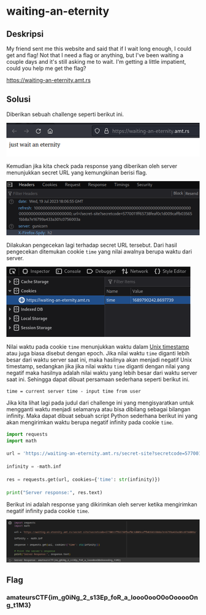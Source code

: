 # waiting-an-eternity

## Deskripsi
My friend sent me this website and said that if I wait long enough, I could get and flag! Not that I need a flag or anything, but I've been waiting a couple days and it's still asking me to wait. I'm getting a little impatient, could you help me get the flag?

https://waiting-an-eternity.amt.rs

## Solusi
Diberikan sebuah challenge seperti berikut ini.

![Website interface](./eternity_1.png)

Kemudian jika kita check pada response yang diberikan oleh server menunjukkan secret URL yang kemungkinan berisi flag.

![Secret site](./eternity_2.png)

Dilakukan pengecekan lagi terhadap secret URL tersebut. Dari hasil pengecekan ditemukan cookie `time` yang nilai awalnya berupa waktu dari server. 

![Time cookie](./eternity_3.png)

Nilai waktu pada cookie `time` menunjukkan waktu dalam [Unix timestamp](https://www.unixtimestamp.com/) atau juga biasa disebut dengan epoch. 
Jika nilai waktu `time` diganti lebih besar dari waktu server saat ini, maka hasilnya akan menjadi negatif Unix timestamp, sedangkan jika jika nilai waktu `time` diganti dengan nilai yang negatif maka hasilnya adalah nilai waktu yang lebih besar dari waktu server saat ini. Sehingga dapat dibuat persamaan sederhana seperti berikut ini.

```
time = current server time - input time from user
```

Jika kita lihat lagi pada judul dari challenge ini yang mengisyaratkan untuk mengganti waktu menjadi selamanya atau bisa dibilang sebagai bilangan infinity. Maka dapat dibuat sebuah script Python sederhana berikut ini yang akan mengirimkan waktu berupa negatif infinity pada cookie `time`.

```python
import requests
import math

url = 'https://waiting-an-eternity.amt.rs/secret-site?secretcode=5770011ff65738feaf0c1d009caffb035651bb8a7e16799a433a301c0756003a'

infinity = -math.inf

res = requests.get(url, cookies={'time': str(infinity)})

print("Server response:", res.text)
```

Berikut ini adalah response yang dikirimkan oleh server ketika mengirimkan negatif infinity pada cookie `time`.

![Server response](./flag.png)

## Flag
### amateursCTF{im_g0iNg_2_s13Ep_foR_a_looo0ooO0oOooooOng_t1M3}
